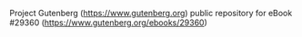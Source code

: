 Project Gutenberg (https://www.gutenberg.org) public repository for eBook #29360 (https://www.gutenberg.org/ebooks/29360)
